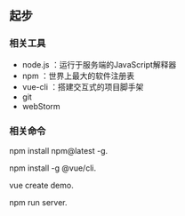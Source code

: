 ## 起步

### 相关工具
+ node.js ：运行于服务端的JavaScript解释器
+ npm ：世界上最大的软件注册表
+ vue-cli ：搭建交互式的项目脚手架
+ git
+ webStorm

### 相关命令
npm install npm@latest -g.

npm install -g @vue/cli.

vue create demo.

npm run server.
